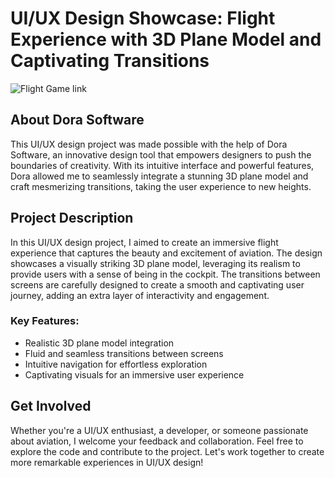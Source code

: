 # UI/UX Design Showcase: Flight Experience with 3D Plane Model and Captivating Transitions

![Flight Game link](https://vrlpxxkv.dora.run)

## About Dora Software

This UI/UX design project was made possible with the help of Dora Software, an innovative design tool that empowers designers to push the boundaries of creativity. With its intuitive interface and powerful features, Dora allowed me to seamlessly integrate a stunning 3D plane model and craft mesmerizing transitions, taking the user experience to new heights.

## Project Description

In this UI/UX design project, I aimed to create an immersive flight experience that captures the beauty and excitement of aviation. The design showcases a visually striking 3D plane model, leveraging its realism to provide users with a sense of being in the cockpit. The transitions between screens are carefully designed to create a smooth and captivating user journey, adding an extra layer of interactivity and engagement.

### Key Features:
- Realistic 3D plane model integration
- Fluid and seamless transitions between screens
- Intuitive navigation for effortless exploration
- Captivating visuals for an immersive user experience

## Get Involved

Whether you're a UI/UX enthusiast, a developer, or someone passionate about aviation, I welcome your feedback and collaboration. Feel free to explore the code and contribute to the project. Let's work together to create more remarkable experiences in UI/UX design!


